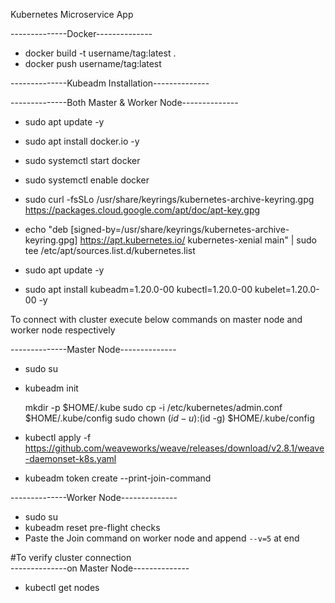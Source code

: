 Kubernetes Microservice App


--------------Docker--------------


* docker build -t username/tag:latest .
* docker push username/tag:latest


--------------Kubeadm Installation--------------

--------------Both Master & Worker Node--------------

* sudo apt update -y
* sudo apt install docker.io -y

* sudo systemctl start docker
* sudo systemctl enable docker

* sudo curl -fsSLo /usr/share/keyrings/kubernetes-archive-keyring.gpg https://packages.cloud.google.com/apt/doc/apt-key.gpg

* echo "deb [signed-by=/usr/share/keyrings/kubernetes-archive-keyring.gpg] https://apt.kubernetes.io/ kubernetes-xenial main" | sudo tee /etc/apt/sources.list.d/kubernetes.list

* sudo apt update -y
* sudo apt install kubeadm=1.20.0-00 kubectl=1.20.0-00 kubelet=1.20.0-00 -y



To connect with cluster execute below commands on master node and worker node respectively

--------------Master Node--------------
* sudo su
* kubeadm init

  mkdir -p $HOME/.kube
  sudo cp -i /etc/kubernetes/admin.conf $HOME/.kube/config
  sudo chown $(id -u):$(id -g) $HOME/.kube/config
  
* kubectl apply -f https://github.com/weaveworks/weave/releases/download/v2.8.1/weave-daemonset-k8s.yaml

* kubeadm token create --print-join-command
  

--------------Worker Node--------------
* sudo su
* kubeadm reset pre-flight checks
* Paste the Join command on worker node and append `--v=5` at end



#To verify cluster connection  
--------------on Master Node--------------

* kubectl get nodes 
